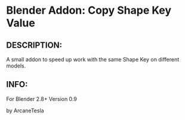 # Blender Addon: Copy Shape Key Value 

## DESCRIPTION:
A small addon to speed up work with the same Shape Key on different models.

## INFO:
For Blender 2.8+
Version 0.9

by ArcaneTesla
